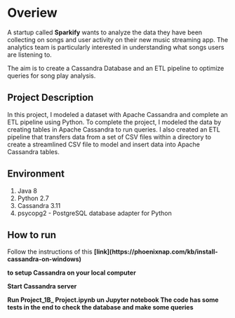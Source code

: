 <h1>Overiew</h2>

A startup called <b>Sparkify</b> wants to analyze the data they have been collecting on songs and user activity on their new music streaming app. The analytics team is particularly interested in understanding what songs users are listening to.

The aim is to create a Cassandra Database and an ETL pipeline to optimize queries for song play analysis.

<h2>Project Description </h2>

In this project, I modeled a dataset with Apache Cassandra and complete an ETL pipeline using Python. To complete the project, I modeled the data by creating tables in Apache Cassandra to run queries. I also created an ETL pipeline that transfers data from a set of CSV files within a directory to create a streamlined CSV file to model and insert data into Apache Cassandra tables.

<h2>Environment</h2>
<ol>
  <li>Java 8</li>
  <li>Python 2.7</li>
  <li>Cassandra 3.11</li>
  <li>psycopg2 - PostgreSQL database adapter for Python</li>
</ol>

<h2>How to run</h2>
<p> Follow the instructions of this <b> [link](https://phoenixnap.com/kb/install-cassandra-on-windows)</p> to setup Cassandra on your local computer</p>
<p>Start Cassandra server</p>
<p>Run Project_1B_ Project.ipynb un Jupyter notebook
    The code has some tests in the end to check the database and make some queries</p>
